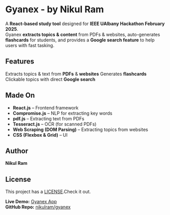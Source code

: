 # Gyanex - by Nikul Ram

A **React-based study tool** designed for **IEEE UAlbany Hackathon February 2025**.  
Gyanex **extracts topics & content** from PDFs & websites, auto-generates **flashcards** for students, and provides a **Google search feature** to help users with fast tasking.  

## Features  
 Extracts topics & text from **PDFs** & **websites**
 Generates **flashcards** 
 Clickable topics with direct **Google search**  

## Made On

- **React.js** – Frontend framework 
- **Compromise.js** – NLP for extracting key words  
- **pdf.js** – Extracting text from PDFs   
- **Tesseract.js** – OCR (for scanned PDFs)   
- **Web Scraping (DOM Parsing)** – Extracting topics from websites   
- **CSS (Flexbox & Grid)** – UI  

## Author  
**Nikul Ram**  

## License  
This project has a [LICENSE](LICENSE).Check it out. 

**Live Demo:** [Gyanex App](https://nikulram.github.io/gyanex)  
**GitHub Repo:** [nikulram/gyanex](https://github.com/nikulram/gyanex)
